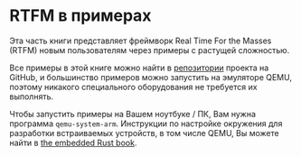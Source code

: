 # RTFM в примерах

Эта часть книги представляет фреймворк Real Time For the Masses (RTFM)
новым пользователям через примеры с растущей сложностью.

Все примеры в этой книге можно найти в [репозитории] проекта на GitHub,
и большинство примеров можно запустить на эмуляторе QEMU, поэтому никакого
специального оборудования не требуется их выполнять.

[репозитории]: https://github.com/japaric/cortex-m-rtfm

Чтобы запустить примеры на Вашем ноутбуке / ПК, Вам нужна программа
`qemu-system-arm`. Инструкции по настройке окружения для разработки
встраиваемых устройств, в том числе QEMU, Вы можете найти в [the embedded Rust book].

[the embedded Rust book]: https://rust-embedded.github.io/book/intro/install.html
